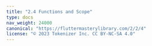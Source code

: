 ```yaml
---
title: "2.4 Functions and Scope"
type: docs
nav_weight: 24000
canonical: "https://fluttermasterylibrary.com/2/2/4"
license: "© 2023 Tokenizer Inc. CC BY-NC-SA 4.0"
---
```

